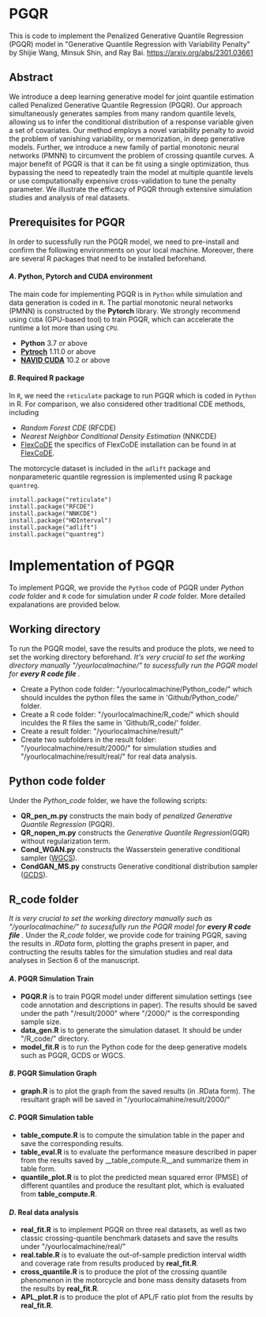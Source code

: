 # PGQR
This is code to implement the Penalized Generative Quantile Regression (PGQR) model in "Generative Quantile Regression with Variability Penalty" by Shijie Wang, Minsuk Shin, and Ray Bai. https://arxiv.org/abs/2301.03661

## Abstract 
We introduce a deep learning generative model for joint quantile estimation called Penalized Generative Quantile Regression (PGQR). Our approach simultaneously generates samples from many random quantile levels, allowing us to infer the conditional distribution of a response variable given a set of covariates. Our method employs a novel variability penalty to avoid the problem of vanishing variability, or memorization, in deep generative models. Further, we introduce a new family of partial monotonic neural networks (PMNN) to circumvent the problem of crossing quantile curves. A major benefit of PGQR is that it can be fit using a single optimization, thus bypassing the need to repeatedly train the model at multiple quantile levels or use computationally expensive cross-validation to tune the penalty parameter. We illustrate the efficacy of PGQR through extensive simulation studies and analysis of real datasets.

## Prerequisites for PGQR
In order to sucessfully run the PGQR model, we need to pre-install and confirm the following environments on your local machine. Moreover, there are several R packages that need to be installed beforehand. 

#### _A_. Python, Pytorch and CUDA environment
The main code for implementing PGQR is in `Python` while simulation and data generation is coded in `R`. The partial monotonic neural networks (PMNN) is constructed by the __Pytorch__ library. We strongly recommend using `CUDA` (GPU-based tool) to train PGQR, which can accelerate the runtime a lot more than using `CPU`.
- __Python__ 3.7 or above
- __[Pytroch](https://pytorch.org/)__ 1.11.0 or above
- __[NAVID CUDA](https://developer.nvidia.com/cuda-toolkit)__ 10.2 or above

#### _B_. Required R package 
In `R`, we need the `reticulate` package to run PGQR which is coded in `Python` in R. For comparison, we also considered other traditional CDE methods, including 
- _Random Forest CDE_ (RFCDE)
- _Nearest Neighbor Conditional Density Estimation_ (NNKCDE)
- [FlexCoDE](https://github.com/rizbicki/FlexCoDE) the specifics of FlexCoDE installation can be found in at [FlexCoDE](https://github.com/rizbicki/FlexCoDE). 

The motorcycle dataset is included in the `adlift` package and nonparameteric quantile regression is implemented using R package `quantreg`.
```
install.package("reticulate")
install.package("RFCDE")
install.package("NNKCDE")
install.package("HDInterval")
install.package("adlift")
install.package("quantreg")
```

# Implementation of PGQR
To implement PGQR, we provide the `Python` code of PGQR under _Python code_ folder and `R` code for simulation under _R code_ folder. More detailed expalanations are provided below.

## Working directory  ####
To run the PGQR model, save the results and produce the plots, we need to set the working directory beforehand. _It's very crucial to set the working directory manually "/yourlocalmachine/" to sucessfully run the PGQR model for __every R code file__ ._

- Create a Python code folder: "/yourlocalmachine/Python_code/" which should inculdes the python files the same in 'Github/Python_code/' folder.
- Create a R code folder: "/yourlocalmachine/R_code/" which should inculdes the R files the same in 'Github/R_code/' folder.
- Create a result folder: "/yourlocalmachine/result/" 
- Create two subfolders in the result folder: "/yourlocalmachine/result/2000/" for simulation studies and "/yourlocalmachine/result/real/" for real data analysis.  

## __Python code__ folder
Under the _Python_code_ folder, we have the following scripts:
- __QR_pen_m.py__ constructs the main body of _penalized Generative Quantile Regression_ (PGQR).
- __QR_nopen_m.py__ constructs the _Generative Quantile Regression_(GQR) without regularization term.
- __Cond_WGAN.py__ constructs the Wasserstein generative conditional sampler ([WGCS](https://arxiv.org/pdf/2112.10039.pdf)).
- __CondGAN_MS.py__ constructs Generative conditional distribution sampler ([GCDS](https://www.tandfonline.com/doi/abs/10.1080/01621459.2021.2016424)).

## __R_code__ folder
_It is very crucial to set the working directory manually such as "/yourlocalmachine/" to sucessfully run the PGQR model for __every R code file__ ._ Under the _R_code_ folder, we provide code for training PGQR, saving the results in _.RData_ form, plotting the graphs present in paper, and contructing the results tables for the simulation studies and real data analyses in Section 6 of the manuscript.

#### _A_. PGQR Simulation Train

- __PGQR.R__ is to train PGQR model under different simulation settings (see code annotation and descriptions in paper). The results should be saved under the path "/result/2000" where "/2000/" is the corresponding sample size.
- __data_gen.R__ is to generate the simulation dataset. It should be under "/R_code/" directory.
- __model_fit.R__ is to run the Python code for the deep generative models such as PGQR, GCDS or WGCS.

#### _B_. PGQR Simulation Graph

- __graph.R__ is to plot the graph from the saved results (in .RData form). The resultant graph will be saved in "/yourlocalmahine/result/2000/"

#### _C_. PGQR Simulation table

- __table_compute.R__ is to compute the simulation table in the paper and save the corresponding results. 
- __table_eval.R__ is to evaluate the performance measure described in paper from the results saved by __table_compute.R__and summarize them in table form. 
- __quantile_plot.R__ is to plot the predicted mean squared error (PMSE) of different quantiles and produce the resultant plot, which is evaluated from __table_compute.R__.

#### _D_. Real data analysis

- __real_fit.R__ is to implement PGQR on three real datasets, as well as two classic crossing-quantile benchmark datasets and save the results under "/yourlocalmachine/real/"
- __real.table.R__ is to evaluate the out-of-sample prediction interval width and coverage rate from results produced by __real_fit.R__.
- __cross_quantile.R__ is to produce the plot of the crossing quantile phenomenon in the motorcycle and bone mass density datasets from the results by __real_fit.R__.
- __APL_plot.R__ is to produce the plot of APL/F ratio plot from the results by __real_fit.R__.

























